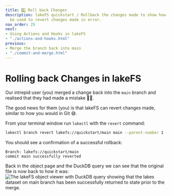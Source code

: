```yaml
---
title: 5️⃣ Roll back Changes
description: lakeFS quickstart / Rollback the changes made to show how lakeFS can
  be used to revert changes made in error.
nav_order: 25
next:
- Using Actions and Hooks in lakeFS
- "./actions-and-hooks.html"
previous:
- Merge the branch back into main
- "./commit-and-merge.html"
---
```


# Rolling back Changes in lakeFS

Our intrepid user (you) merged a change back into the `main` branch and realised that they had made a mistake 🤦🏻. 

The good news for them (you) is that lakeFS can revert changes made, similar to how you would in Git 😅. 

From your terminal window run `lakectl` with the `revert` command:

```bash
lakectl branch revert lakefs://quickstart/main main --parent-number 1 --yes
```
You should see a confirmation of a successful rollback:
```
Branch: lakefs://quickstart/main
commit main successfully reverted
```

Back in the object page and the DuckDB query we can see that the original file is now back to how it was: 
<img src="{{ site.baseurl }}/assets/img/quickstart/duckdb-main-02.png" alt="The lakeFS object viewer with DuckDB query showing that the lakes dataset on main branch has been successfully returned to state prior to the merge." class="quickstart"/>
